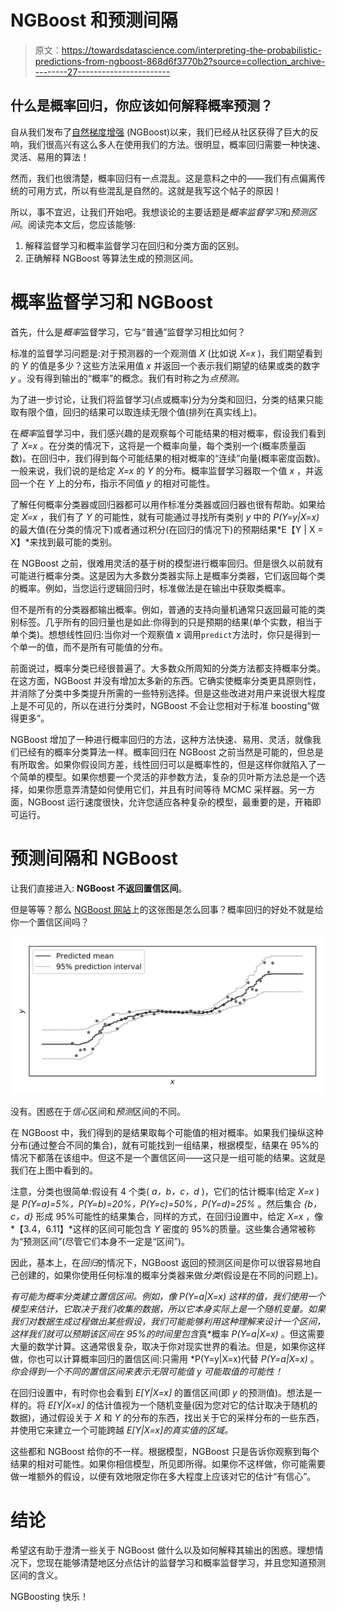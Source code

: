 # NGBoost 和预测间隔

> 原文：<https://towardsdatascience.com/interpreting-the-probabilistic-predictions-from-ngboost-868d6f3770b2?source=collection_archive---------27----------------------->

## 什么是概率回归，你应该如何解释概率预测？

自从我们发布了[自然梯度增强](https://stanfordmlgroup.github.io/projects/ngboost/) (NGBoost)以来，我们已经从社区获得了巨大的反响，我们很高兴有这么多人在使用我们的方法。很明显，概率回归需要一种快速、灵活、易用的算法！

然而，我们也很清楚，概率回归有一点混乱。这是意料之中的——我们有点偏离传统的可用方式，所以有些混乱是自然的。这就是我写这个帖子的原因！

所以，事不宜迟，让我们开始吧。我想谈论的主要话题是*概率监督学习*和*预测区间*。阅读完本文后，您应该能够:

1.  解释监督学习和概率监督学习在回归和分类方面的区别。
2.  正确解释 NGBoost 等算法生成的预测区间。

# 概率监督学习和 NGBoost

首先，什么是*概率*监督学习，它与“普通”监督学习相比如何？

标准的监督学习问题是:对于预测器的一个观测值 *X* (比如说 *X=x* )，我们期望看到的 *Y* 的值是多少？这些方法采用值 *x* 并返回一个表示我们期望的结果或类的数字 *y* 。没有得到输出的“概率”的概念。我们有时称之为*点预测。*

为了进一步讨论，让我们将监督学习(点或概率)分为分类和回归，分类的结果只能取有限个值，回归的结果可以取连续无限个值(排列在真实线上)。

在*概率*监督学习中，我们感兴趣的是观察每个可能结果的相对概率，假设我们看到了 *X=x* 。在分类的情况下，这将是一个概率向量，每个类别一个(概率质量函数)。在回归中，我们得到每个可能结果的相对概率的“连续”向量(概率密度函数)。一般来说，我们说的是给定 *X=x* 的 *Y* 的分布。概率监督学习器取一个值 *x* ，并返回一个在 *Y* 上的分布，指示不同值 *y* 的相对可能性。

了解任何概率分类器或回归器都可以用作标准分类器或回归器也很有帮助。如果给定 *X=x* ，我们有了 *Y* 的可能性，就有可能通过寻找所有类别 *y* 中的 *P(Y=y|X=x)* 的最大值(在分类的情况下)或者通过积分(在回归的情况下)的预期结果*E【Y | X = X】*来找到最可能的类别。

在 NGBoost 之前，很难用灵活的基于树的模型进行概率回归。但是很久以前就有可能进行概率分类。这是因为大多数分类器实际上是概率分类器，它们返回每个类的概率。例如，当您运行逻辑回归时，标准做法是在输出中获取类概率。

但不是所有的分类器都输出概率。例如，普通的支持向量机通常只返回最可能的类别标签。几乎所有的回归量也是如此:你得到的只是预期的结果(单个实数，相当于单个类)。想想线性回归:当你对一个观察值 *x* 调用`predict`方法时，你只是得到一个单一的值，而不是所有可能值的分布。

前面说过，概率分类已经很普遍了。大多数众所周知的分类方法都支持概率分类。在这方面，NGBoost 并没有增加太多新的东西。它确实使概率分类更具原则性，并消除了分类中多类提升所需的一些特别选择。但是这些改进对用户来说很大程度上是不可见的，所以在进行分类时，NGBoost 不会让您相对于标准 boosting“做得更多”。

NGBoost 增加了一种进行概率回归的方法，这种方法快速、易用、灵活，就像我们已经有的概率分类算法一样。概率回归在 NGBoost 之前当然是可能的，但总是有所取舍。如果你假设同方差，线性回归可以是概率性的，但是这样你就陷入了一个简单的模型。如果你想要一个灵活的非参数方法，复杂的贝叶斯方法总是一个选择，如果你愿意弄清楚如何使用它们，并且有时间等待 MCMC 采样器。另一方面，NGBoost 运行速度很快，允许您适应各种复杂的模型，最重要的是，开箱即可运行。

# 预测间隔和 NGBoost

让我们直接进入: **NGBoost** **不返回置信区间**。

但是等等？那么 [NGBoost 网站](https://stanfordmlgroup.github.io/projects/ngboost/)上的这张图是怎么回事？概率回归的好处不就是给你一个置信区间吗？

![](img/665f16ee48a05028f6fe612bc918fd39.png)

没有。困惑在于*信心*区间和*预测*区间的不同。

在 NGBoost 中，我们得到的是结果取每个可能值的相对概率。如果我们操纵这种分布(通过整合不同的集合)，就有可能找到一组结果，根据模型，结果在 95%的情况下都落在该组中。但这不是一个置信区间——这只是一组可能的结果。这就是我们在上图中看到的。

注意，分类也很简单:假设有 4 个类( *a，b，c，d* )，它们的估计概率(给定 *X=x* )是 *P(Y=a)=5%，P(Y=b)=20%，P(Y=c)=50%，P(Y=d)=25%* 。然后集合 *{b，c，d}* 形成 95%可能性的结果集合，同样的方式，在回归设置中，给定 *X=x* ，像*【3.4，6.11】*这样的区间可能包含 *Y* 密度的 95%的质量。这些集合通常被称为“预测区间”(尽管它们本身不一定是“区间”)。

因此，基本上，在*回归*的情况下，NGBoost 返回的预测区间是你可以很容易地自己创建的，如果你使用任何标准的概率分类器来做*分类*(假设是在不同的问题上)。

*有可能为概率分类建立置信区间。例如，像 *P(Y=a|X=x)* 这样的值，我们使用一个模型来估计，它取决于我们收集的数据，所以它本身实际上是一个随机变量。如果我们对数据生成过程做出某些假设，我们可能能够利用这种理解来设计一个区间，这样我们就可以预期该区间在 95%的时间里包含*真*概率 *P(Y=a|X=x)* 。但这需要大量的数学计算。这通常很复杂，取决于你对现实世界的看法。但是，如果你这样做，你也可以计算概率回归的置信区间:只需用 *P(Y=y|X=x)代替 *P(Y=a|X=x)* 。*你会得到一个不同的置信区间来表示无限可能值 *y* 可能取值的可能性！*

在回归设置中，有时你也会看到 *E[Y|X=x]* 的置信区间(即 *y* 的预测值)。想法是一样的。将 *E[Y|X=x]* 的估计值视为一个随机变量(因为您对它的估计取决于随机的数据)，通过假设关于 *X* 和 *Y* 的分布的东西，找出关于它的采样分布的一些东西，并使用它来建立一个可能跨越 *E[Y|X=x]的真实值的区域。*

这些都和 NGBoost 给你的不一样。根据模型，NGBoost 只是告诉你观察到每个结果的相对可能性。如果你相信模型，所见即所得。如果你不这样做，你可能需要做一堆额外的假设，以便有效地限定你在多大程度上应该对它的估计“有信心”。

# 结论

希望这有助于澄清一些关于 NGBoost 做什么以及如何解释其输出的困惑。理想情况下，您现在能够清楚地区分点估计的监督学习和概率监督学习，并且您知道预测区间的含义。

NGBoosting 快乐！